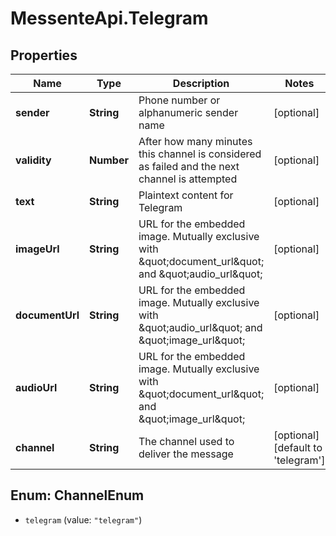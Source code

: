 # MessenteApi.Telegram

## Properties

Name | Type | Description | Notes
------------ | ------------- | ------------- | -------------
**sender** | **String** | Phone number or alphanumeric sender name | [optional] 
**validity** | **Number** | After how many minutes this channel is considered as failed and the next channel is attempted | [optional] 
**text** | **String** | Plaintext content for Telegram | [optional] 
**imageUrl** | **String** | URL for the embedded image. Mutually exclusive with \&quot;document_url\&quot; and \&quot;audio_url\&quot; | [optional] 
**documentUrl** | **String** | URL for the embedded image. Mutually exclusive with \&quot;audio_url\&quot; and \&quot;image_url\&quot; | [optional] 
**audioUrl** | **String** | URL for the embedded image. Mutually exclusive with \&quot;document_url\&quot; and \&quot;image_url\&quot; | [optional] 
**channel** | **String** | The channel used to deliver the message | [optional] [default to &#39;telegram&#39;]



## Enum: ChannelEnum


* `telegram` (value: `"telegram"`)




